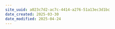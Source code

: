 ```yaml
---
site_uuid: a023c7d2-ac7c-4414-a276-51a13ec3d1bc
date_created: 2025-03-30
date_modified: 2025-04-24
---
```


